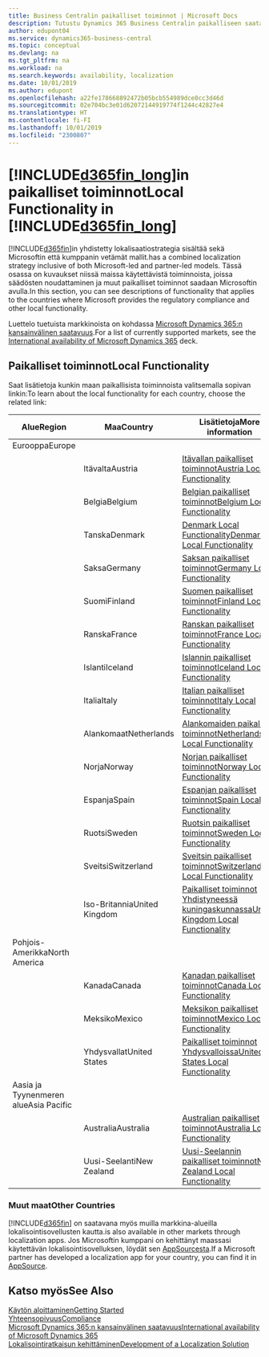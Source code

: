 ```yaml
---
title: Business Centralin paikalliset toiminnot | Microsoft Docs
description: Tutustu Dynamics 365 Business Centralin paikalliseen saatavuuteen ja säädösten noudattamiseen.
author: edupont04
ms.service: dynamics365-business-central
ms.topic: conceptual
ms.devlang: na
ms.tgt_pltfrm: na
ms.workload: na
ms.search.keywords: availability, localization
ms.date: 10/01/2019
ms.author: edupont
ms.openlocfilehash: a22fe178668892472b05bcb554989dce0cc3d46d
ms.sourcegitcommit: 02e704bc3e01d62072144919774f1244c42827e4
ms.translationtype: HT
ms.contentlocale: fi-FI
ms.lasthandoff: 10/01/2019
ms.locfileid: "2300807"
---
```

# <a name="local-functionality-in-included365fin_longincludesd365fin_long_mdmd"></a><span data-ttu-id="5b018-103">[!INCLUDE[d365fin_long](includes/d365fin_long_md.md)]in paikalliset toiminnot</span><span class="sxs-lookup"><span data-stu-id="5b018-103">Local Functionality in [!INCLUDE[d365fin_long](includes/d365fin_long_md.md)]</span></span>
[!INCLUDE[d365fin](includes/d365fin_md.md)]<span data-ttu-id="5b018-104">in yhdistetty lokalisaatiostrategia sisältää sekä Microsoftin että kumppanin vetämät mallit.</span><span class="sxs-lookup"><span data-stu-id="5b018-104">has a combined localization strategy inclusive of both Microsoft-led and partner-led models.</span></span> <span data-ttu-id="5b018-105">Tässä osassa on kuvaukset niissä maissa käytettävistä toiminnoista, joissa säädösten noudattaminen ja muut paikalliset toiminnot saadaan Microsoftin avulla.</span><span class="sxs-lookup"><span data-stu-id="5b018-105">In this section, you can see descriptions of functionality that applies to the countries where Microsoft provides the regulatory compliance and other local functionality.</span></span>  

<span data-ttu-id="5b018-106">Luettelo tuetuista markkinoista on kohdassa [Microsoft Dynamics 365:n kansainvälinen saatavuus](https://docs.microsoft.com/en-us/dynamics365/get-started/availability).</span><span class="sxs-lookup"><span data-stu-id="5b018-106">For a list of currently supported markets, see the [International availability of Microsoft Dynamics 365](https://docs.microsoft.com/en-us/dynamics365/get-started/availability) deck.</span></span>  

## <a name="local-functionality"></a><span data-ttu-id="5b018-107">Paikalliset toiminnot</span><span class="sxs-lookup"><span data-stu-id="5b018-107">Local Functionality</span></span>
<span data-ttu-id="5b018-108">Saat lisätietoja kunkin maan paikallisista toiminnoista valitsemalla sopivan linkin:</span><span class="sxs-lookup"><span data-stu-id="5b018-108">To learn about the local functionality for each country, choose the related link:</span></span>

| <span data-ttu-id="5b018-109">Alue</span><span class="sxs-lookup"><span data-stu-id="5b018-109">Region</span></span> | <span data-ttu-id="5b018-110">Maa</span><span class="sxs-lookup"><span data-stu-id="5b018-110">Country</span></span> | <span data-ttu-id="5b018-111">Lisätietoja</span><span class="sxs-lookup"><span data-stu-id="5b018-111">More information</span></span> |
| --- | --- |--- |
| <span data-ttu-id="5b018-112">Eurooppa</span><span class="sxs-lookup"><span data-stu-id="5b018-112">Europe</span></span> |  | |
|        | <span data-ttu-id="5b018-113">Itävalta</span><span class="sxs-lookup"><span data-stu-id="5b018-113">Austria</span></span> | [<span data-ttu-id="5b018-114">Itävallan paikalliset toiminnot</span><span class="sxs-lookup"><span data-stu-id="5b018-114">Austria Local Functionality</span></span>](localfunctionality/austria/austria-local-functionality.md) |
|        | <span data-ttu-id="5b018-115">Belgia</span><span class="sxs-lookup"><span data-stu-id="5b018-115">Belgium</span></span> |  [<span data-ttu-id="5b018-116">Belgian paikalliset toiminnot</span><span class="sxs-lookup"><span data-stu-id="5b018-116">Belgium Local Functionality</span></span>](localfunctionality/belgium/belgium-local-functionality.md) |
|        | <span data-ttu-id="5b018-117">Tanska</span><span class="sxs-lookup"><span data-stu-id="5b018-117">Denmark</span></span> | [<span data-ttu-id="5b018-118">Denmark Local Functionality</span><span class="sxs-lookup"><span data-stu-id="5b018-118">Denmark Local Functionality</span></span>](localfunctionality/denmark/denmark-local-functionality.md) |
|        | <span data-ttu-id="5b018-119">Saksa</span><span class="sxs-lookup"><span data-stu-id="5b018-119">Germany</span></span> | [<span data-ttu-id="5b018-120">Saksan paikalliset toiminnot</span><span class="sxs-lookup"><span data-stu-id="5b018-120">Germany Local Functionality</span></span>](localfunctionality/germany/germany-local-functionality.md) |
|        | <span data-ttu-id="5b018-121">Suomi</span><span class="sxs-lookup"><span data-stu-id="5b018-121">Finland</span></span> | [<span data-ttu-id="5b018-122">Suomen paikalliset toiminnot</span><span class="sxs-lookup"><span data-stu-id="5b018-122">Finland Local Functionality</span></span>](localfunctionality/finland/finland-local-functionality.md) |
|        | <span data-ttu-id="5b018-123">Ranska</span><span class="sxs-lookup"><span data-stu-id="5b018-123">France</span></span> | [<span data-ttu-id="5b018-124">Ranskan paikalliset toiminnot</span><span class="sxs-lookup"><span data-stu-id="5b018-124">France Local Functionality</span></span>](localfunctionality/france/france-local-functionality.md) |
|        | <span data-ttu-id="5b018-125">Islanti</span><span class="sxs-lookup"><span data-stu-id="5b018-125">Iceland</span></span> | [<span data-ttu-id="5b018-126">Islannin paikalliset toiminnot</span><span class="sxs-lookup"><span data-stu-id="5b018-126">Iceland Local Functionality</span></span>](localfunctionality/iceland/iceland-local-functionality.md) |
|        | <span data-ttu-id="5b018-127">Italia</span><span class="sxs-lookup"><span data-stu-id="5b018-127">Italy</span></span> | [<span data-ttu-id="5b018-128">Italian paikalliset toiminnot</span><span class="sxs-lookup"><span data-stu-id="5b018-128">Italy Local Functionality</span></span>](localfunctionality/italy/italy-local-functionality.md) |
|        | <span data-ttu-id="5b018-129">Alankomaat</span><span class="sxs-lookup"><span data-stu-id="5b018-129">Netherlands</span></span> | [<span data-ttu-id="5b018-130">Alankomaiden paikalliset toiminnot</span><span class="sxs-lookup"><span data-stu-id="5b018-130">Netherlands Local Functionality</span></span>](localfunctionality/netherlands/netherlands-local-functionality.md) |
|        | <span data-ttu-id="5b018-131">Norja</span><span class="sxs-lookup"><span data-stu-id="5b018-131">Norway</span></span> | [<span data-ttu-id="5b018-132">Norjan paikalliset toiminnot</span><span class="sxs-lookup"><span data-stu-id="5b018-132">Norway Local Functionality</span></span>](localfunctionality/norway/norway-local-functionality.md) |
|        | <span data-ttu-id="5b018-133">Espanja</span><span class="sxs-lookup"><span data-stu-id="5b018-133">Spain</span></span> | [<span data-ttu-id="5b018-134">Espanjan paikalliset toiminnot</span><span class="sxs-lookup"><span data-stu-id="5b018-134">Spain Local Functionality</span></span>](localfunctionality/spain/spain-local-functionality.md) |
|        | <span data-ttu-id="5b018-135">Ruotsi</span><span class="sxs-lookup"><span data-stu-id="5b018-135">Sweden</span></span> | [<span data-ttu-id="5b018-136">Ruotsin paikalliset toiminnot</span><span class="sxs-lookup"><span data-stu-id="5b018-136">Sweden Local Functionality</span></span>](localfunctionality/sweden/sweden-local-functionality.md) |
|        | <span data-ttu-id="5b018-137">Sveitsi</span><span class="sxs-lookup"><span data-stu-id="5b018-137">Switzerland</span></span> | [<span data-ttu-id="5b018-138">Sveitsin paikalliset toiminnot</span><span class="sxs-lookup"><span data-stu-id="5b018-138">Switzerland Local Functionality</span></span>](localfunctionality/switzerland/switzerland-local-functionality.md) |
|        | <span data-ttu-id="5b018-139">Iso-Britannia</span><span class="sxs-lookup"><span data-stu-id="5b018-139">United Kingdom</span></span> | [<span data-ttu-id="5b018-140">Paikalliset toiminnot Yhdistyneessä kuningaskunnassa</span><span class="sxs-lookup"><span data-stu-id="5b018-140">United Kingdom Local Functionality</span></span>](localfunctionality/unitedkingdom/united-kingdom-local-functionality.md) |
| <span data-ttu-id="5b018-141">Pohjois-Amerikka</span><span class="sxs-lookup"><span data-stu-id="5b018-141">North America</span></span> |       |  |
|        | <span data-ttu-id="5b018-142">Kanada</span><span class="sxs-lookup"><span data-stu-id="5b018-142">Canada</span></span>|[<span data-ttu-id="5b018-143">Kanadan paikalliset toiminnot</span><span class="sxs-lookup"><span data-stu-id="5b018-143">Canada Local Functionality</span></span>](localfunctionality/canada/canada-local-functionality.md) |
|        | <span data-ttu-id="5b018-144">Meksiko</span><span class="sxs-lookup"><span data-stu-id="5b018-144">Mexico</span></span> | [<span data-ttu-id="5b018-145">Meksikon paikalliset toiminnot</span><span class="sxs-lookup"><span data-stu-id="5b018-145">Mexico Local Functionality</span></span>](localfunctionality/mexico/mexico-local-functionality.md) |
|        | <span data-ttu-id="5b018-146">Yhdysvallat</span><span class="sxs-lookup"><span data-stu-id="5b018-146">United States</span></span>|[<span data-ttu-id="5b018-147">Paikalliset toiminnot Yhdysvalloissa</span><span class="sxs-lookup"><span data-stu-id="5b018-147">United States Local Functionality</span></span>](localfunctionality/unitedstates/united-states-local-functionality.md) |
| <span data-ttu-id="5b018-148">Aasia ja Tyynenmeren alue</span><span class="sxs-lookup"><span data-stu-id="5b018-148">Asia Pacific</span></span> |       |  |
|        | <span data-ttu-id="5b018-149">Australia</span><span class="sxs-lookup"><span data-stu-id="5b018-149">Australia</span></span> | [<span data-ttu-id="5b018-150">Australian paikalliset toiminnot</span><span class="sxs-lookup"><span data-stu-id="5b018-150">Australia Local Functionality</span></span>](localfunctionality/australia/australia-local-functionality.md) |
|        | <span data-ttu-id="5b018-151">Uusi-Seelanti</span><span class="sxs-lookup"><span data-stu-id="5b018-151">New Zealand</span></span> | [<span data-ttu-id="5b018-152">Uusi-Seelannin paikalliset toiminnot</span><span class="sxs-lookup"><span data-stu-id="5b018-152">New Zealand Local Functionality</span></span>](localfunctionality/newzealand/new-zealand-local-functionality.md) |

### <a name="other-countries"></a><span data-ttu-id="5b018-153">Muut maat</span><span class="sxs-lookup"><span data-stu-id="5b018-153">Other Countries</span></span>
[!INCLUDE[d365fin](includes/d365fin_md.md)] <span data-ttu-id="5b018-154">on saatavana myös muilla markkina-alueilla lokalisointisovellusten kautta.</span><span class="sxs-lookup"><span data-stu-id="5b018-154">is also available in other markets through localization apps.</span></span> <span data-ttu-id="5b018-155">Jos Microsoftin kumppani on kehittänyt maassasi käytettävän lokalisointisovelluksen, löydät sen [AppSourcesta](https://appsource.microsoft.com/en-us/product/dynamics-365-business-central/).</span><span class="sxs-lookup"><span data-stu-id="5b018-155">If a Microsoft partner has developed a localization app for your country, you can find it in [AppSource](https://appsource.microsoft.com/en-us/product/dynamics-365-business-central/).</span></span>

## <a name="see-also"></a><span data-ttu-id="5b018-156">Katso myös</span><span class="sxs-lookup"><span data-stu-id="5b018-156">See Also</span></span>
[<span data-ttu-id="5b018-157">Käytön aloittaminen</span><span class="sxs-lookup"><span data-stu-id="5b018-157">Getting Started</span></span>](product-get-started.md)  
[<span data-ttu-id="5b018-158">Yhteensopivuus</span><span class="sxs-lookup"><span data-stu-id="5b018-158">Compliance</span></span>](compliance/compliance-overview.md)  
[<span data-ttu-id="5b018-159">Microsoft Dynamics 365:n kansainvälinen saatavuus</span><span class="sxs-lookup"><span data-stu-id="5b018-159">International availability of Microsoft Dynamics 365</span></span>](https://docs.microsoft.com/en-us/dynamics365/get-started/availability)  
[<span data-ttu-id="5b018-160">Lokalisointiratkaisun kehittäminen</span><span class="sxs-lookup"><span data-stu-id="5b018-160">Development of a Localization Solution</span></span>](/dynamics365/business-central/dev-itpro/developer/readiness/readiness-develop-localization)  

